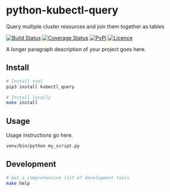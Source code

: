 # python-kubectl-query

Query multiple cluster resources and join them together as tables

[![Build Status](https://github.com/gunther788/python-kubectl-query/workflows/build/badge.svg)](https://github.com/gunther788/python-kubectl-query/actions)
[![Coverage Status](https://coveralls.io/repos/github/gunther788/python-kubectl-query/badge.svg?branch=main)](https://coveralls.io/github/gunther788/python-kubectl-query?branch=main)
[![PyPi](https://img.shields.io/pypi/v/python-kubectl-query)](https://pypi.org/project/python-kubectl-query)
[![Licence](https://img.shields.io/github/license/gunther788/python-kubectl-query)](LICENSE)

A longer paragraph description of your project goes here.

## Install

```bash
# Install tool
pip3 install kubectl_query

# Install locally
make install
```

## Usage

Usage instructions go here.

```bash
venv/bin/python my_script.py
```

## Development

```bash
# Get a comprehensive list of development tools
make help
```
